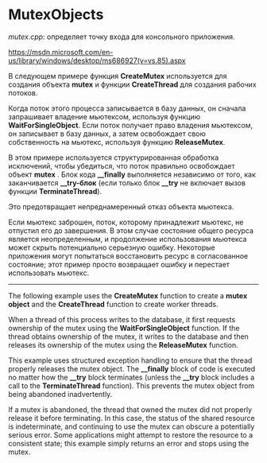 # MutexObjects

*mutex.cpp*: определяет точку входа для консольного приложения.

https://msdn.microsoft.com/en-us/library/windows/desktop/ms686927(v=vs.85).aspx


В следующем примере функция **CreateMutex** используется для создания объекта **mutex** и функции **CreateThread** для создания рабочих потоков.

Когда поток этого процесса записывается в базу данных, он сначала запрашивает владение мьютексом, используя функцию **WaitForSingleObject**. Если поток получает право владения мьютексом, он записывает в базу данных, а затем освобождает свою собственность на мьютекс, используя функцию **ReleaseMutex**.

В этом примере используется структурированная обработка исключений, чтобы убедиться, что поток правильно освобождает объект **mutex** . Блок кода **__finally** выполняется независимо от того, как заканчивается **__try-блок** (если только блок **__try** не включает вызов функции **TerminateThread**).

Это предотвращает непреднамеренный отказ объекта мьютекса.

Если мьютекс заброшен, поток, которому принадлежит мьютекс, не отпустил его до завершения. В этом случае состояние общего ресурса является неопределенным, и продолжение использования мьютекса может скрыть потенциально серьезную ошибку. Некоторые приложения могут попытаться восстановить ресурс в согласованное состояние; этот пример просто возвращает ошибку и перестает использовать мьютекс. 


***


The following example uses the **CreateMutex** function to create a **mutex object** and the **CreateThread** function to create worker threads.

When a thread of this process writes to the database, it first requests ownership of the mutex using the **WaitForSingleObject** function. If the thread obtains ownership of the mutex, it writes to the database and then releases its ownership of the mutex using the **ReleaseMutex** function.

This example uses structured exception handling to ensure that the thread properly releases the mutex object. The **__finally** block of code is executed no matter how the **__try** block terminates (unless the **__try** block includes a call to the **TerminateThread** function). This prevents the mutex object from being abandoned inadvertently.

If a mutex is abandoned, the thread that owned the mutex did not properly release it before terminating. In this case, the status of the shared resource is indeterminate, and continuing to use the mutex can obscure a potentially serious error. Some applications might attempt to restore the resource to a consistent state; this example simply returns an error and stops using the mutex.
